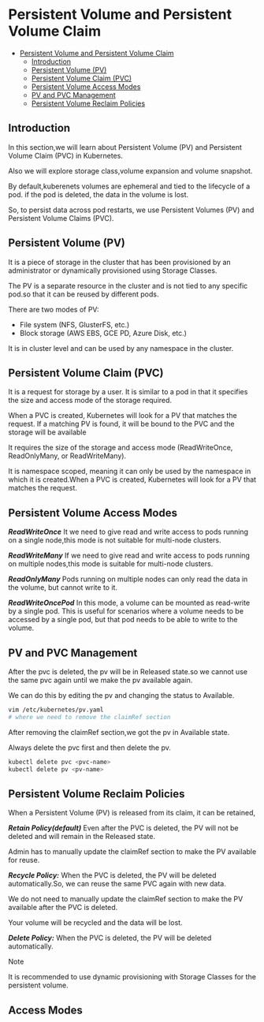 # Persistent Volume and Persistent Volume Claim

<!--toc:start-->

- [Persistent Volume and Persistent Volume Claim](#persistent-volume-and-persistent-volume-claim)
  - [Introduction](#introduction)
  - [Persistent Volume (PV)](#persistent-volume-pv)
  - [Persistent Volume Claim (PVC)](#persistent-volume-claim-pvc)
  - [Persistent Volume Access Modes](#persistent-volume-access-modes)
  - [PV and PVC Management](#pv-and-pvc-management)
  - [Persistent Volume Reclaim Policies](#persistent-volume-reclaim-policies)
  <!--toc:end-->

## Introduction

In this section,we will learn about Persistent Volume (PV) and Persistent Volume
Claim (PVC) in Kubernetes.

Also we will explore storage class,volume expansion and volume snapshot.

By default,kuberenets volumes are ephemeral and tied to the lifecycle of a pod.
if the pod is deleted, the data in the volume is lost.

So, to persist data across pod restarts, we use Persistent Volumes (PV) and
Persistent Volume Claims (PVC).

## Persistent Volume (PV)

It is a piece of storage in the cluster that has been provisioned by an administrator
or dynamically provisioned using Storage Classes.

The PV is a separate resource in the cluster and is not tied to any specific pod.so
that it can be reused by different pods.

There are two modes of PV:

- File system (NFS, GlusterFS, etc.)
- Block storage (AWS EBS, GCE PD, Azure Disk, etc.)

It is in cluster level and can be used by any namespace in the cluster.

## Persistent Volume Claim (PVC)

It is a request for storage by a user. It is similar to a pod in that it specifies
the size and access mode of the storage required.

When a PVC is created, Kubernetes will look for a PV that matches the request.
If a matching PV is found, it will be bound to the PVC and the storage will be available

It requires the size of the storage and access mode
(ReadWriteOnce, ReadOnlyMany, or ReadWriteMany).

It is namespace scoped, meaning it can only be used by the namespace in which it
is created.When a PVC is created, Kubernetes will look for a PV that matches the
request.

## Persistent Volume Access Modes

**_ReadWriteOnce_**
It we need to give read and write access to pods running on a single node,this mode
is not suitable for multi-node clusters.

**_ReadWriteMany_**
If we need to give read and write access to pods running on multiple nodes,this
mode is suitable for multi-node clusters.

**_ReadOnlyMany_**
Pods running on multiple nodes can only read the data in the volume, but cannot write
to it.

**_ReadWriteOncePod_**
In this mode, a volume can be mounted as read-write by a single pod. This is useful
for scenarios where a volume needs to be accessed by a single pod, but that pod
needs to be able to write to the volume.

## PV and PVC Management

After the pvc is deleted, the pv will be in Released state.so we cannot use the same
pvc again until we make the pv available again.

We can do this by editing the pv and changing the status to Available.

```bash
vim /etc/kubernetes/pv.yaml
# where we need to remove the claimRef section
```

After removing the claimRef section,we got the pv in Available state.

Always delete the pvc first and then delete the pv.

```bash
kubectl delete pvc <pvc-name>
kubectl delete pv <pv-name>
```

## Persistent Volume Reclaim Policies

When a Persistent Volume (PV) is released from its claim, it can be retained,

**_Retain Policy(default)_**
Even after the PVC is deleted, the PV will not be deleted and will remain in
the Released state.

Admin has to manually update the claimRef section to make the PV available
for reuse.

**_Recycle Policy:_**
When the PVC is deleted, the PV will be deleted automatically.So, we can reuse
the same PVC again with new data.

We do not need to manually update the claimRef section to make the PV available
after the PVC is deleted.

Your volume will be recycled and the data will be lost.

**_Delete Policy:_**
When the PVC is deleted, the PV will be deleted automatically.

> [!NOTE]
> It is recommended to use dynamic provisioning with Storage
> Classes for the persistent volume.

## Access Modes
